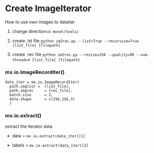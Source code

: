 # Create ImageIterator

How to use own images to dataiter

1. change direction`cd mxnet/tools/`

2. create .lst file `python im2rec.py --list=True --recursive=True [list_file] [filepath] ` 

3. create .rec file `python im2rec.py --resize=256 --quality=90 --num-thread=4 [list_file] [filepath]`    

### mx.io.ImageRecordIter()

``` 
data_iter = mx.io.ImageRecordIter(
  path.imglist =  [list_file],
  path.imgrec     = [rec_file],
  batch.size      = 2,
  data.shape      = c(256,256,3)
  ) 
```

### mx.io.extract()

extract the iterator data

* data = `mx.io.extract(data_iter)[1]`

* labels = `mx.io.extract(data_iter)[2]`
